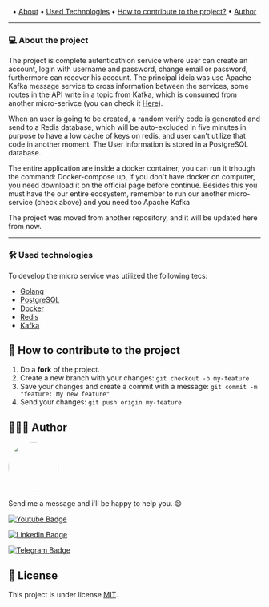 <p align="center">
 • 
 <a href="#-about-the-project">About</a> • 
 <a href="#-used-technologies">Used Technologies</a> • 
 <a href="#-how-to-contribute-to-the-project">How to contribute to the project?</a> • 
 <a href="#-author">Author</a>
</p>

<hr />

### 💻 About the project

<p align="center">

The project is complete autenticathion service where user can create an account, login with username
and password, change email or password, furthermore can recover his account. The principal ideia was use
Apache Kafka message service to cross information between the services, some routes in the API write in a topic from Kafka, which is consumed from another micro-serivce (you can check it [Here](https://github.com/aawadallak/Email-dispatcher-service)).

When an user is going to be created, a random verify code is generated and send to a Redis database, which will
be auto-excluded in five minutes in purpose to have a low cache of keys on redis, and user can't utilize that code in another moment. The User information is stored in a PostgreSQL database.

The entire application are inside a docker container, you can run it trhough the command: Docker-compose up,
if you don't have docker on computer, you need download it on the official page before continue. Besides this you 
must have the our entire ecosystem, remember to run our another micro-service (check above) 
and you need too Apache Kafka

The project was moved from another repository, and it will be updated here from now.
</p>
<hr />

### 🛠 Used technologies
To develop the micro service was utilized the following tecs:
- [Golang](https://golang.org/)
- [PostgreSQL](https://www.postgresql.org/)
- [Docker](https://www.docker.com/)
- [Redis](https://redis.io/)
- [Kafka](https://kafka.apache.org/)


## 💪 How to contribute to the project

1. Do a **fork** of the project.
2. Create a new branch with your changes: `git checkout -b my-feature`
3. Save your changes and create a commit with a message: `git commit -m "feature: My new feature"`
4. Send your changes: `git push origin my-feature`

## 👨🏻‍🎓 Author

<a href="https://github.com/aawadallak">
 <img style="border-radius: 50%;" src="https://avatars.githubusercontent.com/u/74802742?v=4" width="100px;" alt=""/>
</a>

Send me a message and i'll be happy to help you. 😄

[![Youtube Badge](https://img.shields.io/badge/Gmail-D14836?style=for-the-badge&logo=gmail&logoColor=white&link=http)](mailto:alexandre.awadallak@gmail.com)

[![Linkedin Badge](https://img.shields.io/badge/LinkedIn-0077B5?style=for-the-badge&logo=linkedin&logoColor=white&link=https://www.linkedin.com/in/alexandre-yasser-awadallak-1900951b0/)](https://www.linkedin.com/in/alexandre-awadallak)

[![Telegram Badge](https://img.shields.io/badge/Telegram-2CA5E0?style=for-the-badge&logo=telegram&logoColor=white&link=https://t.me/aawadallak)](https://t.me/aawadallak)


## 📝 License

This project is under license [MIT](./LICENSE).
